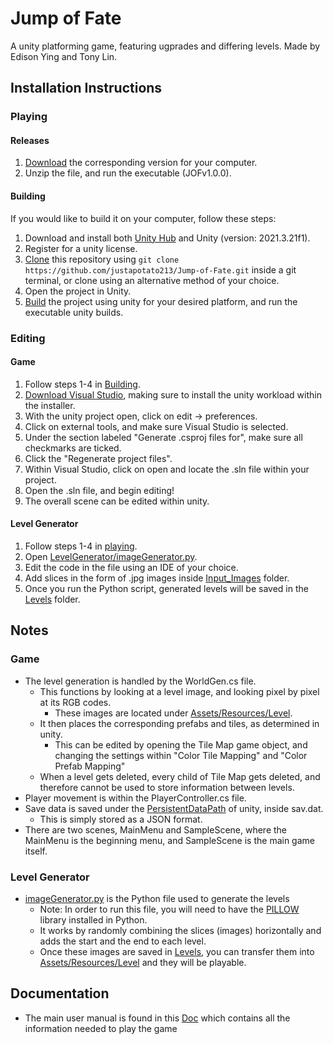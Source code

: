 # Jump of Fate
A unity platforming game, featuring ugprades and differing levels. Made by Edison Ying and Tony Lin. 
## Installation Instructions
### Playing 
#### Releases
1. [Download](https://github.com/justapotato213/Jump-of-Fate/releases/latest) the corresponding version for your computer. 
2. Unzip the file, and run the executable (JOFv1.0.0).
#### Building
If you would like to build it on your computer, follow these steps:
1. Download and install both [Unity Hub](https://unity.com/download) and Unity (version: 2021.3.21f1).
2. Register for a unity license. 
3. [Clone](https://docs.github.com/en/repositories/creating-and-managing-repositories/cloning-a-repository) this repository using `git clone https://github.com/justapotato213/Jump-of-Fate.git` inside a git terminal, or clone using an alternative method of your choice. 
4. Open the project in Unity.
5. [Build](https://docs.unity3d.com/Manual/PublishingBuilds.html) the project using unity for your desired platform, and run the executable unity builds. 
### Editing
#### Game
1. Follow steps 1-4 in [Building](https://github.com/justapotato213/Jump-of-Fate/edit/main/README.md#Building). 
2. [Download Visual Studio](https://visualstudio.microsoft.com/), making sure to install the unity workload within the installer. 
3. With the unity project open, click on edit -> preferences. 
4. Click on external tools, and make sure Visual Studio is selected. 
5. Under the section labeled "Generate .csproj files for", make sure all checkmarks are ticked. 
6. Click the "Regenerate project files".
7. Within Visual Studio, click on open and locate the .sln file within your project. 
8. Open the .sln file, and begin editing!
9. The overall scene can be edited within unity. 
#### Level Generator
1. Follow steps 1-4 in [playing](https://github.com/justapotato213/Jump-of-Fate/edit/main/README.md#playing). 
2. Open [LevelGenerator/imageGenerator.py](LevelGenerator/imageGenerator.py).
3. Edit the code in the file using an IDE of your choice. 
4. Add slices in the form of .jpg images inside [Input_Images](LevelGenerator/Input_Images) folder.
5. Once you run the Python script, generated levels will be saved in the [Levels](LevelGenerator/Levels) folder.
## Notes
### Game
- The level generation is handled by the WorldGen.cs file. 
  - This functions by looking at a level image, and looking pixel by pixel at its RGB codes. 
    - These images are located under [Assets/Resources/Level](Assets/Resources/Level).
  - It then places the corresponding prefabs and tiles, as determined in unity. 
    - This can be edited by opening the Tile Map game object, and changing the settings within "Color Tile Mapping" and "Color Prefab Mapping" 
  - When a level gets deleted, every child of Tile Map gets deleted, and therefore cannot be used to store information between levels. 
- Player movement is within the PlayerController.cs file.
- Save data is saved under the [PersistentDataPath](https://docs.unity3d.com/ScriptReference/Application-persistentDataPath.html) of unity, inside sav.dat. 
  - This is simply stored as a JSON format.
- There are two scenes, MainMenu and SampleScene, where the MainMenu is the beginning menu, and SampleScene is the main game itself. 
### Level Generator
- [imageGenerator.py](LevelGenerator/imageGenerator.py) is the Python file used to generate the levels
  - Note: In order to run this file, you will need to have the [PILLOW](https://pillow.readthedocs.io/en/stable/installation.html) library installed in Python. 
  - It works by randomly combining the slices (images) horizontally and adds the start and the end to each level.
  - Once these images are saved in [Levels](LevelGenerator/Level), you can transfer them into [Assets/Resources/Level](Assets/Resources/Level) and they will be playable.
## Documentation
- The main user manual is found in this [Doc](https://docs.google.com/document/d/1-vpKEELPpJwfev-XjtRFNolClUb9Pxli4TilruKsmxs/edit?usp=sharing) which contains all the information needed to play the game
